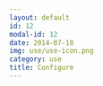 ```yaml
---
layout: default
id: 12
modal-id: 12
date: 2014-07-18
img: use/use-icon.png
category: use
title: Configure
---
```

